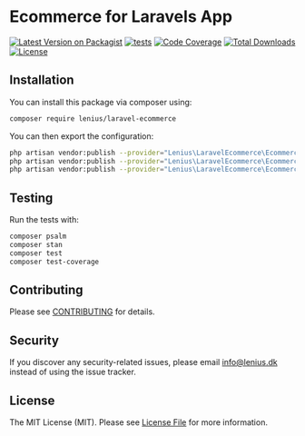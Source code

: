 
# Ecommerce for Laravels App

[![Latest Version on Packagist](https://img.shields.io/packagist/v/lenius/laravel-ecommerce.svg?style=flat-square)](https://packagist.org/packages/lenius/laravel-ecommerce)
[![tests](https://github.com/Lenius/laravel-ecommerce/actions/workflows/tests.yml/badge.svg?branch=main)](https://github.com/Lenius/laravel-ecommerce/actions/workflows/tests.yml)
[![Code Coverage](https://scrutinizer-ci.com/g/Lenius/laravel-ecommerce/badges/coverage.png?b=main)](https://scrutinizer-ci.com/g/Lenius/laravel-ecommerce/?branch=main)
[![Total Downloads](https://poser.pugx.org/lenius/laravel-ecommerce/downloads.svg)](https://packagist.org/packages/laravel-ecommerce)
[![License](https://poser.pugx.org/lenius/laravel-ecommerce/license.svg)](https://packagist.org/packages/Lenius/laravel-ecommerce)

## Installation

You can install this package via composer using:

```bash
composer require lenius/laravel-ecommerce
```

You can then export the configuration:

```bash
php artisan vendor:publish --provider="Lenius\LaravelEcommerce\EcommerceServiceProvider" --tag="config"
php artisan vendor:publish --provider="Lenius\LaravelEcommerce\EcommerceServiceProvider" --tag="lang"
php artisan vendor:publish --provider="Lenius\LaravelEcommerce\EcommerceServiceProvider" --tag="views"
```
## Testing

Run the tests with:

``` bash
composer psalm
composer stan
composer test
composer test-coverage
```

## Contributing

Please see [CONTRIBUTING](CONTRIBUTING.md) for details.

## Security

If you discover any security-related issues, please email info@lenius.dk
instead of using the issue tracker.

## License

The MIT License (MIT). Please see [License File](LICENSE.md) for more information.
